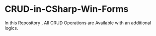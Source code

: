 # CRUD-in-CSharp-Win-Forms
In this Repository , All CRUD Operations are Available with an additional logics.
